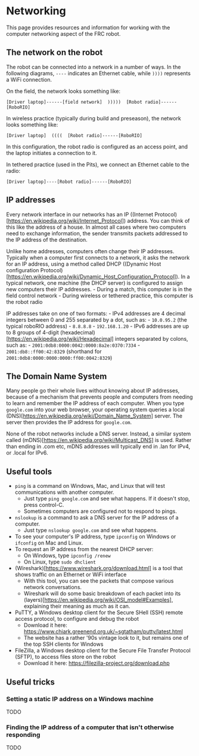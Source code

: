 # Networking
This page provides resources and information for working with the computer networking aspect of the FRC robot.

## The network on the robot
The robot can be connected into a network in a number of ways.  In the following diagrams, `----` indicates an Ethernet cable, while `))))` represents a WiFi connection.

On the field, the network looks something like:
````
[Driver laptop]------[field network]  )))))  [Robot radio]------[RoboRIO]
````

In wireless practice (typically during build and preseason), the network looks something like:
````
[Driver laptop]  ((((  [Robot radio]------[RoboRIO]
````
In this configuration, the robot radio is configured as an access point, and the laptop initiates a connection to it.

In tethered practice (used in the Pits), we connect an Ethernet cable to the radio:
````
[Driver laptop]----[Robot radio]------[RoboRIO]
````

## IP addresses
Every network interface in our networks has an IP ((Internet Protocol)[https://en.wikipedia.org/wiki/Internet_Protocol]) address.  You can think of this like the address of a house.  In almost all cases where two computers need to exchange information, the sender transmits packets addressed to the IP address of the destination.

Unlike home addresses, computers often change their IP addresses.  Typically when a computer first connects to a network, it asks the network for an IP address, using a method called DHCP ((Dynamic Host configuration Protocol)[https://en.wikipedia.org/wiki/Dynamic_Host_Configuration_Protocol]).  In a typical network, one machine (the DHCP server) is configured to assign new computers their IP addresses.
	- During a match, this computer is in the field control network
	- During wireless or tethered practice, this computer is the robot radio

IP addresses take on one of two formats:
	- IPv4 addresses are 4 decimal integers between 0 and 255 separated by a dot, such as:
		- `10.0.95.2` (the typical roboRIO address)
		- `8.8.8.8`
		- `192.168.1.20` 
	- IPv6 addresses are up to 8 groups of 4-digit (hexadecimal)[https://en.wikipedia.org/wiki/Hexadecimal] integers separated by colons, such as:
		- `2001:0db8:0000:0042:0000:8a2e:0370:7334`
		- `2001:db8::ff00:42:8329` (shorthand for `2001:0db8:0000:0000:0000:ff00:0042:8329`)

## The Domain Name System
Many people go their whole lives without knowing about IP addresses, because of a mechanism that prevents people and computers from needing to learn and remember the IP address of each computer.  When you type `google.com` into your web browser, your operating system queries a local (DNS)[https://en.wikipedia.org/wiki/Domain_Name_System] server.  The server then provides the IP address for `google.com`.  

None of the robot networks include a DNS server.  Instead, a similar system called (mDNS)[https://en.wikipedia.org/wiki/Multicast_DNS] is used.  Rather than ending in .com etc, mDNS addresses will typically end in .lan for IPv4, or .local for IPv6.

## Useful tools
- `ping` is a command on Windows, Mac, and Linux that will test communications with another computer.
	- Just type `ping google.com` and see what happens.  If it doesn't stop, press control-C.
	- Sometimes computers are configured not to respond to pings.
- `nslookup` is a command to ask a DNS server for the IP address of a computer.
	- Just type `nslookup google.com` and see what happens.
- To see your computer's IP address, type `ipconfig` on Windows or `ifconfig` on Mac and Linux.
- To request an IP address from the nearest DHCP server:
	- On Windows, type `ipconfig /renew`
	- On Linux, type `sudo dhclient`
- (Wireshark)[https://www.wireshark.org/download.html] is a tool that shows traffic on an Ethernet or WiFi interface
	- With this tool, you can see the packets that compose various network conversations.  
	- Wireshark will do some basic breakdown of each packet into its (layers)[https://en.wikipedia.org/wiki/OSI_model#Examples], explaining their meaning as much as it can.
- PuTTY, a Windows desktop client for the Secure SHell (SSH) remote access protocol, to configure and debug the robot
	- Download it here: https://www.chiark.greenend.org.uk/~sgtatham/putty/latest.html
	- The website has a rather '90s vintage look to it, but remains one of the top SSH clients for Windows
- FileZilla, a Windows desktop client for the Secure File Transfer Protocol (SFTP), to access files store on the robot
	- Download it here: https://filezilla-project.org/download.php

## Useful tricks
### Setting a static IP address on a Windows machine
TODO
### Finding the IP address of a computer that isn't otherwise responding
TODO